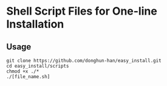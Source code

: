 # Shell Script Files for One-line Installation
## Usage
```shell
git clone https://github.com/donghun-han/easy_install.git
cd easy_install/scripts
chmod +x ./*
./[file_name.sh]
```
